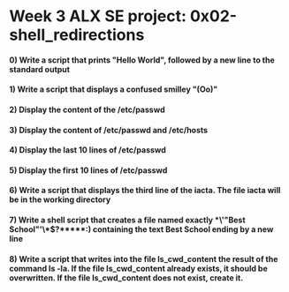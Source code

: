 # Week 3 ALX SE project: 0x02-shell_redirections #
#### 0) Write a script that prints "Hello World", followed by a new line to the standard output ####
#### 1) Write a script that displays a confused smilley "(Oo)" ####
#### 2) Display the content of the /etc/passwd ####
#### 3) Display the content of /etc/passwd and /etc/hosts ####
#### 4) Display the last 10 lines of /etc/passwd ####
#### 5) Display the first 10 lines of /etc/passwd ####
#### 6) Write a script that displays the third line of the iacta. The file iacta will be in the working directory ####
#### 7) Write a shell script that creates a file named exactly \*\\'"Best School"\'\\*$\?\*\*\*\*\*:) containing the text Best School ending by a new line ####
#### 8) Write a script that writes into the file ls_cwd_content the result of the command ls -la. If the file ls_cwd_content already exists, it should be overwritten. If the file ls_cwd_content does not exist, create it. ####

